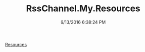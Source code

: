﻿---
title: RssChannel.My.Resources
date: 6/13/2016 6:38:24 PM
---

[Resources](T-RssChannel.My.Resources.Resources.html)
